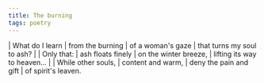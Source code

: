 ```yaml
---
title: The burning
tags: poetry
---
```


| What do I learn
| from the burning
| of a woman's gaze
| that turns my soul to ash?
|
| Only that:
| ash floats finely
| on the winter breeze,
| lifting its way to heaven...
|
| While other souls,
| content and warm,
| deny the pain and gift
| of spirit's leaven.
